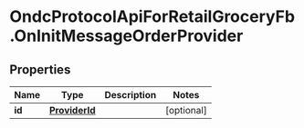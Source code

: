 # OndcProtocolApiForRetailGroceryFb.OnInitMessageOrderProvider

## Properties
Name | Type | Description | Notes
------------ | ------------- | ------------- | -------------
**id** | [**ProviderId**](ProviderId.md) |  | [optional] 
